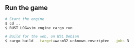 ## Run the game

```sh
# Start the engine
$ cd ..
$ RUST_LOG=sim_engine cargo run
```

```sh
# Build for the web, on WSL Debian
$ cargo build --target=wasm32-unknown-emscripten --jobs 3
```